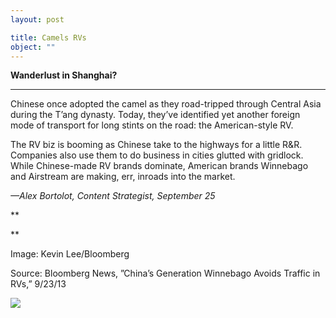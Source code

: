 ```yaml
---
layout: post

title: Camels RVs
object: ""
---
```

**Wanderlust in Shanghai?**

****

Chinese once adopted the camel as they road-tripped through Central Asia during the T’ang dynasty. Today, they’ve identified yet another foreign mode of transport for long stints on the road: the American-style RV. 

The RV biz is booming as Chinese take to the highways for a little R&R. Companies also use them to do business in cities glutted with gridlock. While Chinese-made RV brands dominate, American brands Winnebago and Airstream are making, err, inroads into the market.

*—Alex Bortolot, Content Strategist, September 25*

**

**

Image: Kevin Lee/Bloomberg 

Source: Bloomberg News, ”China’s Generation Winnebago Avoids Traffic in RVs,” 9/23/13 

![]({{siteurl.base}}/images/13.9.25_Bortolot_CamelsRVEDIT_-1.jpeg)
